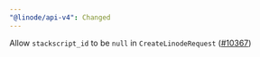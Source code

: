 ```yaml
---
"@linode/api-v4": Changed
---
```


Allow `stackscript_id` to be `null` in `CreateLinodeRequest` ([#10367](https://github.com/linode/manager/pull/10367))
